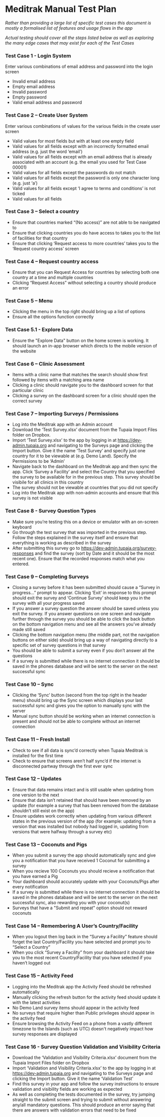 # Meditrak Manual Test Plan

*Rather than providing a large list of specific test cases this document is mostly a formalised list of features and usage flows in the app*

*Actual testing should cover all the steps listed below as well as exploring the many edge cases that may exist for each of the Test Cases*

### Test Case 1 - Login System 
Enter various combinations of email address and password into the login screen
- Invalid email address
- Empty email address
- Invalid password
- Empty password
- Valid email address and password

### Test Case 2 – Create User System
Enter various combinations of values for the various fields in the create user screen
- Valid values for most fields but with at least one empty field
- Valid values for all fields except with an incorrectly formatted email address (e.g. just the word ‘email’)
- Valid values for all fields except with an email address that is already associated with an account (e.g. the email you used for Test Case 00001)
- Valid values for all fields except the passwords do not match
- Valid values for all fields except the password is only one character long (e.g. just ‘a’)
- Valid values for all fields except ‘I agree to terms and conditions’ is not ticked
- Valid values for all fields

### Test Case 3 – Select a country 
- Ensure that countries marked “(No access)” are not able to be navigated to
- Ensure that clicking countries you do have access to takes you to the list of facilities for that country
- Ensure that clicking ‘Request access to more countries’ takes you to the ‘Request country access’ screen

### Test Case 4 – Request country access 
- Ensure that you can Request Access for countries by selecting both one country at a time and multiple countries
- Clicking “Request Access” without selecting a country should produce an error

### Test Case 5 – Menu 
- Clicking the menu in the top right should bring up a list of options
- Ensure all the options function correctly

### Test Case 5.1 - Explore Data
- Ensure the "Explore Data" button on the home screen is working. It should launch an in-app browser which directs to the mobile version of the website

### Test Case 6 – Clinic Assessment 
- Items with a clinic name that matches the search should show first followed by items with a matching area name
- Clicking a clinic should navigate you to the dashboard screen for that particular clinic
- Clicking a survey on the dashboard screen for a clinic should open the correct survey

### Test Case 7 – Importing Surveys / Permissions 
- Log into the Meditrak app with an Admin account
- Download the ‘Test Survey.xlsx’ document from the Tupaia Import Files folder on Dropbox. 
- Import ‘Test Survey.xlsx’ to the app by logging in at https://dev-admin.tupaia.org and navigating to the Surveys page and clicking the Import button. Give it the name ‘Test Survey’ and specify just one country for it to be viewable at (e.g. Demo Land). Specify the Permissions to be ‘Admin’
- Navigate back to the dashboard on the Meditrak app and then sync the app. Click ‘Survey a Facility’ and select the Country that you specified the survey to be available for in the previous step. This survey should be visibile for all clinics in this country
- The survey should not be viewable at countries that you did not specify
- Log into the Meditrak app with non-admin accounts and ensure that this survey is not visible

### Test Case 8 - Survey Question Types 
- Make sure you’re testing this on a device or emulator with an on-screen keyboard
- Go through the test survey that was imported in the previous step. Follow the steps explained in the survey itself and ensure that everything is working as described in the survey
- After submitting this survey go to https://dev-admin.tupaia.org/survey-responses and find the survey (sort by Date and it should be the most recent one). Ensure that the recorded responses match what you entered.

### Test Case 9  – Completing Surveys 
- Closing a survey before it has been submitted should cause a “Survey in progress...” prompt to appear. Clicking ‘Exit’ in response to this prompt should exit the survey and ‘Continue Survey’ should keep you in the survey with all your progress saved
- If you answer a survey question the answer should be saved unless you exit the survey. If you answer questions on one screen and navigate further through the survey you should be able to click the back button on the bottom navigation menu and see all the answers you’ve already made still saved
- Clicking the bottom navigation menu (the middle part, not the navigation buttons on either side) should bring up a way of navigating directly to a specific set of survey questions in that survey
- You should be able to submit a survey even if you don’t answer all the questions
- If a survey is submitted while there is no internet connection it should be saved in the phones database and will be sent to the server on the next successful sync

### Test Case 10 – Sync 
- Clicking the ‘Sync’ button (second from the top right in the header menu) should bring up the Sync screen which displays your last successful sync and gives you the option to manually sync with the server
- Manual sync button should be working when an internet connection is present and should not be able to complete without an internet connection

### Test Case 11  – Fresh Install 
- Check to see if all data is sync’d correctly when Tupaia Meditrak is installed for the first time
- Check to ensure that screens aren’t half sync’d if the internet is disconnected partway through the first ever sync

### Test Case 12 – Updates 
- Ensure that data remains intact and is still usable when updating from one version to the next
- Ensure that data isn’t retained that should have been removed by an update (for example a survey that has been removed from the database shouldn’t still exist on the app)
- Ensure updates work correctly when updating from various different states in the previous version of the app (for example: updating from a version that was installed but nobody had logged in, updating from versions that were halfway through a survey etc)

### Test Case 13 – Coconuts and Pigs 
- When you submit a survey the app should automatically sync and give you a notification that you have received 1 Coconut for submitting a survey
- When you recieve 100 Coconuts you should recieve a notification that you have earned a Pig
- Your dashboard should accurately update with your Coconuts/Pigs after every notification
- If a survey is submitted while there is no internet connection it should be saved in the phones database and will be sent to the server on the next successful sync, also rewarding you with your coconut(s)
- Surveys that have a "Submit and repeat" option should not reward coconuts

### Test Case 14 – Remembering A User’s Country/Facility 
- When you logout then log back in the “Survey a Facility” feature should forget the last Country/Facility you have selected and prompt you to “Select a Country”
- When you click “Survey a Facility” from your dashboard it should take you to the most recent Country/Facility that you have selected if you haven’t logged out

### Test Case 15 – Activity Feed 
- Logging into the Meditrak app the Activity Feed should be refreshed automatically
- Manually clicking the refresh button for the activity feed should update it with the latest activities
- No Demo Land survey items should appear in the activity feed
- No surveys that require higher than Public privileges should appear in the activity feed
- Ensure browsing the Activity Feed on a phone from a vastly different timezone to the Islands (such as UTC) doesn't negatively impact how survey responses are displayed

### Test Case 16 - Survey Question Validation and Visibility Criteria
- Download the ‘Validation and Visibility Criteria.xlsx’ document from the Tupaia Import Files folder on Dropbox
- Import ‘Validation and Visibility Criteria.xlsx’ to the app by logging in at https://dev-admin.tupaia.org and navigating to the Surveys page and clicking the Import button. Give it the name ‘Validation Test’
- Find this survey in your app and follow the survey instructions to ensure validation and visibility fields are working as expected
- As well as completing the tests documented in the survey, try jumping straight to the submit screen and trying to submit without answering any/all mandatory questions. This should produce an error saying that there are answers with validation errors that need to be fixed
